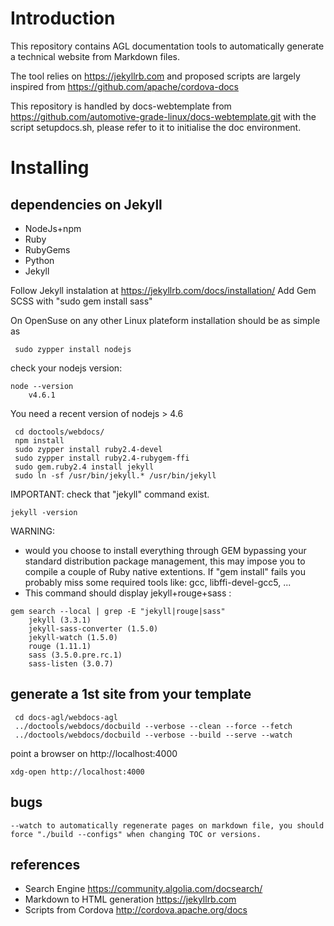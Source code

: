 Introduction
============

This repository contains AGL documentation tools to automatically generate a technical website from Markdown files.

The tool relies on https://jekyllrb.com and proposed scripts are largely inspired from https://github.com/apache/cordova-docs

This repository is handled by docs-webtemplate from	https://github.com/automotive-grade-linux/docs-webtemplate.git with the script setupdocs.sh,
please refer to it to initialise the doc environment.

Installing
==========

## dependencies on Jekyll
- NodeJs+npm
- Ruby
- RubyGems
- Python
- Jekyll

Follow Jekyll instalation at https://jekyllrb.com/docs/installation/
Add Gem SCSS with "sudo gem install sass"

On OpenSuse on any other Linux plateform installation should be as simple as
```
 sudo zypper install nodejs
```
check your nodejs version:
```
node --version
	v4.6.1
```
You need a recent version of nodejs > 4.6
```
 cd doctools/webdocs/
 npm install
 sudo zypper install ruby2.4-devel
 sudo zypper install ruby2.4-rubygem-ffi
 sudo gem.ruby2.4 install jekyll
 sudo ln -sf /usr/bin/jekyll.* /usr/bin/jekyll
```
IMPORTANT: check that "jekyll" command exist.
```
jekyll -version
```

WARNING:
+ would you choose to install everything through GEM bypassing your
standard distribution package management, this may impose you to compile
a couple of Ruby native extentions. If "gem install" fails you probably
miss some required tools like: gcc, libffi-devel-gcc5, ...
+ This command should display jekyll+rouge+sass :
```
gem search --local | grep -E "jekyll|rouge|sass"
	jekyll (3.3.1)
	jekyll-sass-converter (1.5.0)
	jekyll-watch (1.5.0)
	rouge (1.11.1)
	sass (3.5.0.pre.rc.1)
	sass-listen (3.0.7)
```

## generate a 1st site from your template

```
 cd docs-agl/webdocs-agl
 ../doctools/webdocs/docbuild --verbose --clean --force --fetch
 ../doctools/webdocs/docbuild --verbose --build --serve --watch
```
point a browser on http://localhost:4000
```
xdg-open http://localhost:4000
```

## bugs

``
--watch to automatically regenerate pages on markdown file, you should force "./build --configs" when changing TOC or versions.
``

## references

+ Search Engine https://community.algolia.com/docsearch/
+ Markdown to HTML generation https://jekyllrb.com
+ Scripts from Cordova http://cordova.apache.org/docs

